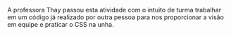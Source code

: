 A professora Thay passou esta atividade com o intuito de turma trabalhar em um código já realizado por outra pessoa para  nos proporcionar a visão em equipe e praticar o CSS na unha.
